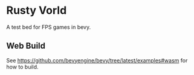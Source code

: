 # Rusty Vorld

A test bed for FPS games in bevy.

## Web Build

See https://github.com/bevyengine/bevy/tree/latest/examples#wasm for how to build.